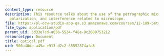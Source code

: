 ```yaml
---
content_type: resource
description: This resource talks about the use of the petrographic microscope, refraction,
  polarization, and interference related to microscope.
file: https://ol-ocw-studio-app-qa.s3.amazonaws.com/courses/12-109-petrology-fall-2005/900a40daa49ae913d2c265592874afa3_optical.pdf
file_type: application/pdf
parent_uid: 3d33e7cd-a656-5534-f48e-9c2688753212
resourcetype: Document
title: optical.pdf
uid: 900a40da-a49a-e913-d2c2-65592874afa3
---
```

